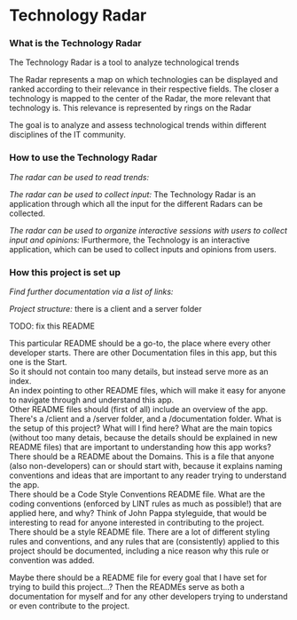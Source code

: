 # Technology Radar

### What is the Technology Radar

The Technology Radar is a tool to analyze technological trends

The Radar represents a map on which technologies can be displayed and ranked according to their relevance in their respective fields.
The closer a technology is mapped to the center of the Radar, the more relevant that technology is.
This relevance is represented by rings on the Radar

The goal is to analyze and assess technological trends within different disciplines of the IT community.

### How to use the Technology Radar

*The radar can be used to read trends:*

*The radar can be used to collect input:*
The Technology Radar is an application through which all the input for the different Radars can be collected. 

*The radar can be used to organize interactive sessions with users to collect input and opinions:* lFurthermore, the Technology is an interactive application, which can be used to collect inputs and opinions from users. 

### How this project is set up

*Find further documentation via a list of links:*

*Project structure:* there is a client and a server folder


TODO: fix this README

This particular README should be a go-to, the place where every other developer starts. There are other Documentation files in this app, but this one is the Start.  
So it should not contain too many details, but instead serve more as an index.  
An index pointing to other README files, which will make it easy for anyone to navigate through and understand this app.  
Other README files should (first of all) include an overview of the app. There's a /client and a /server folder, and a /documentation folder. What is the setup of this project? What will I find here? What are the main topics (without too many detais, because the details should be explained in new README files) that are important to understanding how this app works?  
There should be a README about the Domains. This is a file that anyone (also non-developers) can or should start with, because it explains naming conventions and ideas that are important to any reader trying to understand the app.  
There should be a Code Style Conventions README file. What are the coding conventions (enforced by LINT rules as much as possible!) that are applied here, and why? Think of John Pappa styleguide, that would be interesting to read for anyone interested in contributing to the project.  
There should be a style README file. There are a lot of different styling rules and conventions, and any rules that are (consistently) applied to this project should be documented, including a nice reason why this rule or convention was added.   


Maybe there should be a README file for every goal that I have set for trying to build this project...? Then the READMEs serve as both a documentation for myself and for any other developers trying to understand or even contribute to the project. 